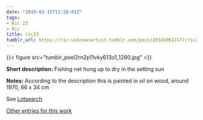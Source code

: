 ```yaml
---
date: "2019-03-15T11:28:01Z"
tags:
- Ric 23
- Ric
title: ric23
tumblr_url: https://ric-unknownartist.tumblr.com/post/183469611577/ric23
---
```

{{< figure src="tumblr_poel2rn2p11vky613o1_1280.jpg" >}} 

**Short description:** Fishing net hung up to dry in the setting sun

**Notes:** According to the description this is painted in oil on wood, around 1970, 66 x 34 cm

See [Lotsearch](https://www.lotsearch.de/lot/ric-um-1970-fischernetz-bei-sonnenuntergang-oel-holz-66-x-34-cm-rahmen-34182846?perPage=50)

[Other entries for this work](/tags/Ric-23)

